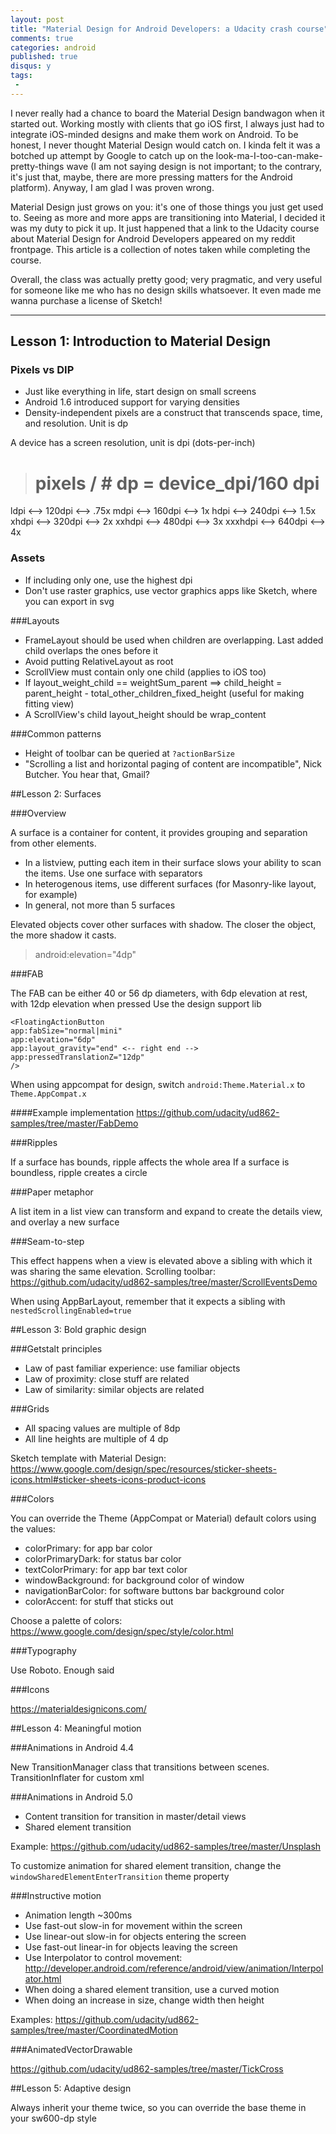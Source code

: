 ```yaml
---
layout: post
title: "Material Design for Android Developers: a Udacity crash course"
comments: true
categories: android
published: true
disqus: y
tags:
 -
---
```


I never really had a chance to board the Material Design bandwagon when it started out. Working mostly with clients that go iOS first, I always just had to integrate iOS-minded designs and make them work on Android. To be honest, I never thought Material Design would catch on. I kinda felt it was a botched up attempt by Google to catch up on the look-ma-I-too-can-make-pretty-things wave (I am not saying design is not important; to the contrary, it's just that, maybe, there are more pressing matters for the Android platform). Anyway, I am glad I was proven wrong.

Material Design just grows on you: it's one of those things you just get used to. Seeing as more and more apps are transitioning into Material, I decided it was my duty to pick it up. It just happened that a link to the Udacity course about Material Design for Android Developers appeared on my reddit frontpage. This article is a collection of notes taken while completing the course.

Overall, the class was actually pretty good; very pragmatic, and very useful for someone like me who has no design skills whatsoever. It even made me wanna purchase a license of Sketch!

---

## Lesson 1: Introduction to Material Design

### Pixels vs DIP

- Just like everything in life, start design on small screens
- Android 1.6 introduced support for varying densities
- Density-independent pixels are a construct that transcends space, time, and resolution. Unit is dp

A device has a screen resolution, unit is dpi (dots-per-inch)

>  # pixels / # dp = device_dpi/160 dpi

ldpi    <--> 120dpi <--> .75x
mdpi    <--> 160dpi <--> 1x
hdpi    <--> 240dpi <--> 1.5x
xhdpi   <--> 320dpi <--> 2x
xxhdpi  <--> 480dpi <--> 3x
xxxhdpi <--> 640dpi <--> 4x

### Assets

- If including only one, use the highest dpi
- Don't use raster graphics, use vector graphics apps like Sketch, where you can export in svg

###Layouts
 
- FrameLayout should be used when children are overlapping. Last added child overlaps the ones before it
- Avoid putting RelativeLayout as root
- ScrollView must contain only one child (applies to iOS too)
- If layout_weight_child == weightSum_parent ==> child_height = parent_height - total_other_children_fixed_height (useful for making fitting view)
- A ScrollView's child layout_height should be wrap_content

###Common patterns

- Height of toolbar can be queried at `?actionBarSize`
- "Scrolling a list and horizontal paging of content are incompatible", Nick Butcher. You hear that, Gmail?

##Lesson 2: Surfaces

###Overview

A surface is a container for content, it provides grouping and separation from other elements.

- In a listview, putting each item in their surface slows your ability to scan the items. Use one surface with separators
- In heterogenous items, use different surfaces (for Masonry-like layout, for example)
- In general, not more than 5 surfaces

Elevated objects cover other surfaces with shadow. The closer the object, the more shadow it casts.

> android:elevation="4dp"

###FAB

The FAB can be either 40 or 56 dp diameters, with 6dp elevation at rest, with 12dp elevation when pressed
Use the design support lib

    <FloatingActionButton
	app:fabSize="normal|mini"
	app:elevation="6dp"
	app:layout_gravity="end" <-- right end -->
	app:pressedTranslationZ="12dp"
	/>

When using appcompat for design, switch `android:Theme.Material.x` to `Theme.AppCompat.x`

####Example implementation
https://github.com/udacity/ud862-samples/tree/master/FabDemo

###Ripples

If a surface has bounds, ripple affects the whole area
If a surface is boundless, ripple creates a circle

###Paper metaphor

A list item in a list view can transform and expand to create the details view, and overlay a new surface

###Seam-to-step

This effect happens when a view is elevated above a sibling with which it was sharing the same elevation.
Scrolling toolbar: https://github.com/udacity/ud862-samples/tree/master/ScrollEventsDemo

When using AppBarLayout, remember that it expects a sibling with `nestedScrollingEnabled=true`

##Lesson 3: Bold graphic design

###Getstalt principles

- Law of past familiar experience: use familiar objects
- Law of proximity: close stuff are related
- Law of similarity: similar objects are related

###Grids

- All spacing values are multiple of 8dp
- All line heights are multiple of 4 dp

Sketch template with Material Design: https://www.google.com/design/spec/resources/sticker-sheets-icons.html#sticker-sheets-icons-product-icons

###Colors

You can override the Theme (AppCompat or Material) default colors using the values:

- colorPrimary: for app bar color
- colorPrimaryDark: for status bar color
- textColorPrimary: for app bar text color
- windowBackground: for background color of window
- navigationBarColor: for software buttons bar background color
- colorAccent: for stuff that sticks out

Choose a palette of colors: https://www.google.com/design/spec/style/color.html

###Typography

Use Roboto. Enough said

###Icons

https://materialdesignicons.com/

##Lesson 4: Meaningful motion

###Animations in Android 4.4

New TransitionManager class that transitions between scenes. TransitionInflater for custom xml <transitionSet>

###Animations in Android 5.0

- Content transition for transition in master/detail views
- Shared element transition

Example: https://github.com/udacity/ud862-samples/tree/master/Unsplash

To customize animation for shared element transition, change the `windowSharedElementEnterTransition` theme property


###Instructive motion

- Animation length ~300ms
- Use fast-out slow-in for movement within the screen
- Use linear-out slow-in for objects entering the screen
- Use fast-out linear-in for objects leaving the screen
- Use Interpolator to control movement: http://developer.android.com/reference/android/view/animation/Interpolator.html
- When doing a shared element transition, use a curved motion
- When doing an increase in size, change width then height

Examples: https://github.com/udacity/ud862-samples/tree/master/CoordinatedMotion


###AnimatedVectorDrawable

https://github.com/udacity/ud862-samples/tree/master/TickCross


##Lesson 5: Adaptive design

Always inherit your theme twice, so you can override the base theme in your sw600-dp style


